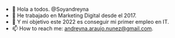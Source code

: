 - 👋 Hola a todos. @Soyandreyna 
- 👀 He trabajado en Marketing Digital desde el 2017.
- 💞️ Y mi objetivo este 2022 es conseguir mi primer empleo en IT.
- 📫 How to reach me: andreyna.araujo.nunez@gmail.com.
